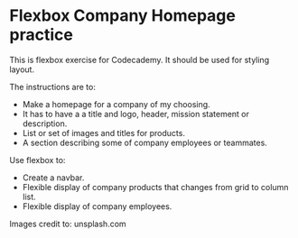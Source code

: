 # Flexbox Company Homepage practice

This is flexbox exercise for Codecademy. It should be used
for styling layout.

The instructions are to:

- Make a homepage for a company of my choosing.
- It has to have a a title and logo, header, mission statement
  or description.
- List or set of images and titles for products.
- A section describing some of company employees or teammates.

Use flexbox to:

- Create a navbar.
- Flexible display of company products that changes from grid to column list.
- Flexible display of company employees.


Images credit to: unsplash.com